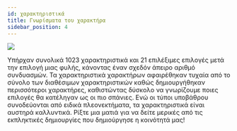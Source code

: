 ```yaml
---
id: χαρακτηριστικά
title: Γνωρίσματα του χαρακτήρα
sidebar_position: 4
---
```


![](/img/creation.png)

Υπήρχαν συνολικά 1023 χαρακτηριστικά και 21 επιλέξιμες επιλογές μετά την επιλογή μιας φυλής, κάνοντας έναν σχεδόν άπειρο αριθμό συνδυασμών. Τα χαρακτηριστικά χαρακτήρων αφαιρέθηκαν τυχαία από το σύνολο των διαθέσιμων χαρακτηριστικών καθώς δημιουργήθηκαν περισσότεροι χαρακτήρες, καθιστώντας δύσκολο να γνωρίζουμε ποιες επιλογές θα κατέληγαν ως οι πιο σπάνιες. Ενώ οι τύποι υποβάθρου συνοδεύονται από ειδικά πλεονεκτήματα, τα χαρακτηριστικά είναι αυστηρά καλλυντικά. Ρίξτε μια ματιά [](https://opensea.io/collection/niftydegen) για να δείτε μερικές από τις εκπληκτικές δημιουργίες που δημιούργησε η κοινότητά μας!
